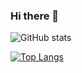### Hi there 👋

<!--
**gokarna14/gokarna14** is a ✨ _special_ ✨ repository because its `README.md` (this file) appears on your GitHub profile.

Here are some ideas to get you started:

- 🔭 I’m currently working on ...
- 🌱 I’m currently learning ...
- 👯 I’m looking to collaborate on ...
- 🤔 I’m looking for help with ...
- 💬 Ask me about ...
- 📫 How to reach me: ...
- 😄 Pronouns: ...
- ⚡ Fun fact: ...
-->

![GitHub stats](https://github-readme-stats.vercel.app/api?username=gokarna14&show_icons=true&theme=radical)

[![Top Langs](https://github-readme-stats.vercel.app/api/top-langs/?username=gokarna14&layout=compact)](https://github.com/gokarna14/github-readme-stats)

